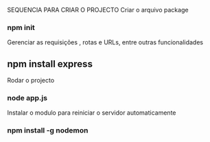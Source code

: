 SEQUENCIA PARA CRIAR O PROJECTO
Criar o arquivo package
### npm init

Gerenciar as requisições , rotas e URLs, entre outras funcionalidades
## npm install express

Rodar o projecto
### node app.js
Instalar o modulo para reiniciar o servidor automaticamente
###  npm install -g nodemon